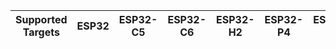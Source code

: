 | Supported Targets | ESP32 | ESP32-C5 | ESP32-C6 | ESP32-H2 | ESP32-P4 | ESP32-S3 |
| ----------------- | ----- | -------- | -------- | -------- | -------- | -------- |
